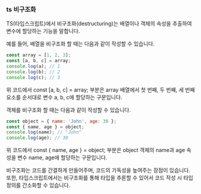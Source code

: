 ### ts 비구조화

TS(타입스크립트)에서 비구조화(destructuring)는 배열이나 객체의 속성을 추출하여 변수에 할당하는 기능을 말합니다.

예를 들어, 배열을 비구조화 할 때는 다음과 같이 작성할 수 있습니다.

```javascript
const array = [1, 2, 3];
const [a, b, c] = array;
console.log(a); // 1
console.log(b); // 2
console.log(c); // 3
```

위 코드에서 const [a, b, c] = array; 부분은 array 배열에서 첫 번째, 두 번째, 세 번째 요소를 순서대로 변수 a, b, c에 할당하는 구문입니다.

객체를 비구조화 할 때는 다음과 같이 작성할 수 있습니다.

```javascript
const object = { name: 'John', age: 30 };
const { name, age } = object;
console.log(name); // "John"
console.log(age); // 30
```

위 코드에서 const { name, age } = object; 부분은 object 객체의 name과 age 속성을 변수 name, age에 할당하는 구문입니다.

비구조화는 코드를 간결하게 만들어주며, 코드의 가독성을 높여주는 장점이 있습니다. 또한, 타입스크립트에서는 비구조화를 통해 타입을 추론할 수 있어서 코드 작성 시 타입 정의를 간소화할 수 있습니다.

